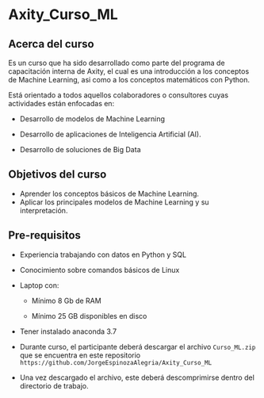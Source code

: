 # Axity_Curso_ML


## Acerca del curso

Es un curso que ha sido desarrollado como parte del programa de capacitación interna de Axity, el cual es una introducción a los conceptos de Machine Learning, asi como a los conceptos matemáticos con Python.

Está orientado a todos aquellos colaboradores o consultores cuyas actividades están enfocadas en:

- Desarrollo de modelos de Machine Learning

- Desarrollo de aplicaciones de Inteligencia Artificial (AI).

- Desarrollo de soluciones de Big Data


## Objetivos del curso

- Aprender los conceptos básicos de Machine Learning.
- Aplicar los principales modelos de Machine Learning y su interpretación. 


## Pre-requisitos

- Experiencia trabajando con datos en Python y SQL

- Conocimiento sobre comandos básicos de Linux

- Laptop con:

    - Mínimo 8 Gb de RAM

    - Mínimo 25 GB disponibles en disco

- Tener instalado anaconda 3.7

- Durante curso, el participante deberá descargar el archivo `Curso_ML.zip` que se encuentra en este repositorio `https://github.com/JorgeEspinozaAlegria/Axity_Curso_ML`

- Una vez descargado el archivo, este deberá descomprimirse dentro del directorio de trabajo.

